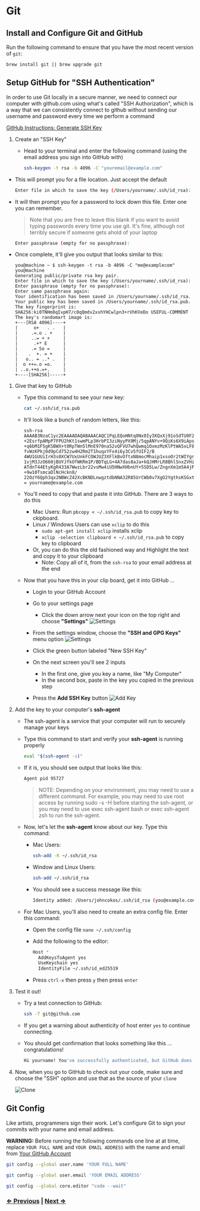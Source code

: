 # Git

## Install and Configure Git and GitHub

Run the following command to ensure that you have the most recent version of `git`:

`brew install git || brew upgrade git`

## Setup GitHub for "SSH Authentication"

In order to use Git locally in a secure manner, we need to connect our computer with github.com using what's called "SSH Authorization", which is a way that we can consistently connect to github without sending our username and password every time we perform a command

[GitHub Instructions: Generate SSH Key](https://docs.github.com/en/github/authenticating-to-github/connecting-to-github-with-ssh/generating-a-new-ssh-key-and-adding-it-to-the-ssh-agent)


1. Create an "SSH Key"
   - Head to your terminal and enter the following command (using the email address you sign into GitHub with)

     ```bash
     ssh-keygen -t rsa -b 4096 -C "youremail@example.com"
     ```

- This will prompt you for a file location. Just accept the default

    ```bash
    Enter file in which to save the key (/Users/yourname/.ssh/id_rsa):
    ```

- It will then prompt you for a password to lock down this file. Enter one you can remember.

    > Note that you are free to leave this blank if you want to avoid typing passwords every time you use git. It's fine, although not terribly secure if someone gets ahold of your laptop

    ```bash
    Enter passphrase (empty for no passphrase):
    ```

- Once complete, it'll give you output that looks similar to this:

    ```text
    you@machine ~ $ ssh-keygen -t rsa -b 4096 -C "me@examplecom"
    you@machine
    Generating public/private rsa key pair.
    Enter file in which to save the key (/Users/yourname/.ssh/id_rsa):
    Enter passphrase (empty for no passphrase):
    Enter same passphrase again:
    Your identification has been saved in /Users/yourname/.ssh/id_rsa.
    Your public key has been saved in /Users/yourname/.ssh/id_rsa.pub.
    The key fingerprint is:
    SHA256:ki0TNHm8qIvpH7/c0qQmdv2xxhYHCwlpn3+rVhKVeDo USEFUL-COMMENT
    The key's randomart image is:
    +---[RSA 4096]----+
    |      o+   . .   |
    |     .=.o . +    |
    |     ..= + +     |
    |      .+* E      |
    |     .= So =     |
    |    .  +. = +    |
    |   o.. = ..* .   |
    |  o ++=.o =o.    |
    | ..o.++o.=+.     |
    +----[SHA256]-----+
    ```

1. Give that key to GitHub

   - Type this command to see your new key:

     ```bash
     cat ~/.ssh/id_rsa.pub
     ```

   - It'll look like a bunch of random letters, like this:

     ```text
     ssh-rsa AAAAB3NzaC1yc2EAAAADAQABAAACAQC1PqLEQoHNtq0Nx0IyIKQxXj91oSdTU0F2LA5FnCRPSJLBplzBtlkZdG9JLX
     +2EsrfpAMpP7FPU2hKt1swmPLp3HrbPI3ziNyyPX9Mj/5qpANYv+9QiKs6X9iApsfl0r985BE0XthFqJNYzBKM
     +q6bM1F5gKSBWX+t0RpTWn5lMnE970na52vQFVU7whQwmq1OxmzMzKlPtWA5xLF8b/
     fvWzKPkj0d9pCd752zw4H2Rm2T1huqxYFx4i6y3Cv5fUIF2/B
     4WU1GUUiIrH3s0XCW7UxUnkFCOWJUZ3XFlkBvOftxN8mocMhaip1xsoOr2tWIYgrABcmFOE9vXKE7Z64ILO+
     1vjM3JzO660jBUYJfkOfWKRm1P/BDTqLG+4A7das8aJa+kQJHMrLR8BhlSnxZVHiNhbrGHaKcH8CZVuF/
     ATdnT44EtyKgR433A7WwzLbr22vsMw4iU5HNwXHbnUY+5SD5Lw/ZngnXm1m5A4jP/7MBs4eJlYw6+K+HiNIze
     +9w10TsmcaDlNcHckn8/
     22OzY6Qph3qx2NBWcZ42XcBKNDLnwgztdbNNA32R85UrCWb0v7XgO2YgthsKSGxtA3wSL32BWfJwlrkLuUJvLQ=
     = yourname@example.com
     ```

   - You'll need to copy that and paste it into GitHub. There are 3 ways to do this
   
      - Mac Users: Run `pbcopy < ~/.ssh/id_rsa.pub` to copy key to ckipboard.
      - Linux / Windows Users can use `xclip` to do this
        - `sudo apt-get install xclip` installs xclip
        - `xclip -selection clipboard < ~/.ssh/id_rsa.pub` to copy key to clipboard
      - Or, you can do this the old fashioned way and Highlight the text and copy it to your clipboard
        - Note: Copy all of it, from the `ssh-rsa` to your email address at the end
        
   - Now that you have this in your clip board, get it into GitHub ...

     - Login to your GitHub Account

     - Go to your settings page
       - Click the down arrow next your icon on the top right and choose **"Settings"**
       ![Settings](../images/settings.png)

     - From the settings window, choose the **"SSH and GPG Keys"** menu option
       ![Settings](../images/keys.png)

     - Click the green button labeled "New SSH Key"

     - On the next screen you'll see 2 inputs
       - In the first one, give you key a name, like "My Computer"
       - In the second box, paste in the key you copied in the previous step

     - Press the **Add SSH Key** button
       ![Add Key](../images/add-key.png)

1. Add the key to your computer's **ssh-agent**
   - The ssh-agent is a service that your computer will run to securely manage your keys

   - Type this command to start and verify your **ssh-agent** is running properly

     ```bash
     eval "$(ssh-agent -s)"
     ```

   - If it is, you should see output that looks like this:

     ```bash
     Agent pid 95727
     ```

     > NOTE: Depending on your environment, you may need to use a different command. For example, you may need to use root access by running sudo -s -H before starting the ssh-agent, or you may need to use exec ssh-agent bash or exec ssh-agent zsh to run the ssh-agent.

   - Now, let's let the **ssh-agent** know about our key. Type this command:

     - Mac Users:

       ```bash
       ssh-add -K ~/.ssh/id_rsa
       ```

     - Window and Linux Users:

       ```bash
       ssh-add ~/.ssh/id_rsa
       ```

     - You should see a success message like this:

       ```bash
       Identity added: /Users/johncokos/.ssh/id_rsa (you@example.com)
       ```

   - For Mac Users, you'll also need to create an extra config file. Enter this command:
     - Open the config file `nano ~/.ssh/config`
     - Add the following to the editor:

       ```bash
       Host *
         AddKeysToAgent yes
         UseKeychain yes
         IdentityFile ~/.ssh/id_ed25519
       ```

      - Press `ctrl-x` then press `y` then press `enter`

1. Test it out!

     - Try a test connection to GitHub:

       ```bash
       ssh -T git@github.com
       ```

     - If you get a warning about authenticity of host enter `yes` to continue connecting.
     - You should get confirmation that looks something like this ... congratulations!

       ```bash
       Hi yourname! You've successfully authenticated, but GitHub does not provide shell access.
       ```

1. Now, when you go to GitHub to check out your code, make sure and choose the "SSH" option and use that as the source of your `clone`

   ![Clone](../images/clone.png)


## Git Config

Like artists, programmers sign their work. Let's configure Git to sign your commits with your name and email address.

**WARNING:** Before running the following commands one line at at time, replace `YOUR FULL NAME` and `YOUR EMAIL ADDRESS` with the name and email from [Your GitHub Account](https://github.com/settings/profile)

```bash
git config --global user.name 'YOUR FULL NAME'
```

```bash
git config --global user.email 'YOUR EMAIL ADDRESS'
```

```bash
git config --global core.editor "code --wait"
```


### [⇐ Previous](4-node.md) | [Next ⇒](6-tree.md)
